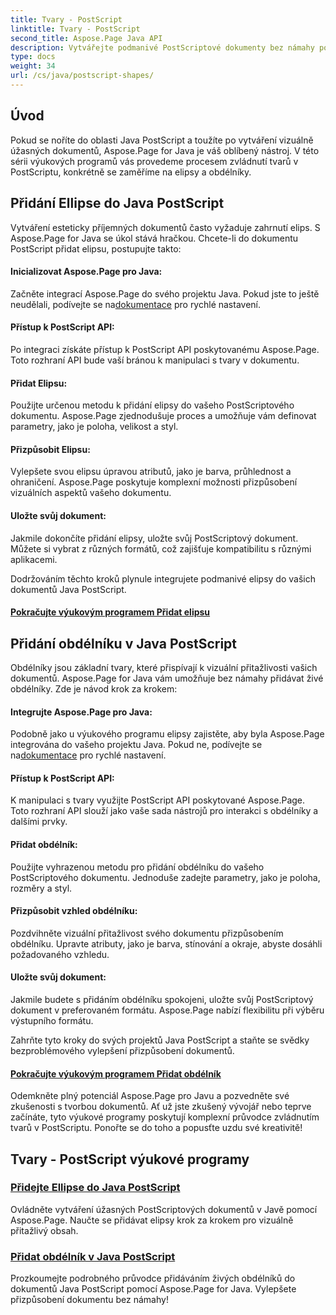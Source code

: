 ```yaml
---
title: Tvary - PostScript
linktitle: Tvary - PostScript
second_title: Aspose.Page Java API
description: Vytvářejte podmanivé PostScriptové dokumenty bez námahy pomocí Aspose.Page Java. Ponořte se do výukových programů o přidávání elips a obdélníků a vytvořte vizuálně přitažlivý obsah.
type: docs
weight: 34
url: /cs/java/postscript-shapes/
---
```


## Úvod

Pokud se noříte do oblasti Java PostScript a toužíte po vytváření vizuálně úžasných dokumentů, Aspose.Page for Java je váš oblíbený nástroj. V této sérii výukových programů vás provedeme procesem zvládnutí tvarů v PostScriptu, konkrétně se zaměříme na elipsy a obdélníky.

## Přidání Ellipse do Java PostScript

Vytváření esteticky příjemných dokumentů často vyžaduje zahrnutí elips. S Aspose.Page for Java se úkol stává hračkou. Chcete-li do dokumentu PostScript přidat elipsu, postupujte takto:

#### Inicializovat Aspose.Page pro Java:

 Začněte integrací Aspose.Page do svého projektu Java. Pokud jste to ještě neudělali, podívejte se na[dokumentace](https://reference.aspose.com/page/java/) pro rychlé nastavení.

#### Přístup k PostScript API:
Po integraci získáte přístup k PostScript API poskytovanému Aspose.Page. Toto rozhraní API bude vaší bránou k manipulaci s tvary v dokumentu.

#### Přidat Elipsu:
Použijte určenou metodu k přidání elipsy do vašeho PostScriptového dokumentu. Aspose.Page zjednodušuje proces a umožňuje vám definovat parametry, jako je poloha, velikost a styl.

#### Přizpůsobit Elipsu:
Vylepšete svou elipsu úpravou atributů, jako je barva, průhlednost a ohraničení. Aspose.Page poskytuje komplexní možnosti přizpůsobení vizuálních aspektů vašeho dokumentu.

#### Uložte svůj dokument:
Jakmile dokončíte přidání elipsy, uložte svůj PostScriptový dokument. Můžete si vybrat z různých formátů, což zajišťuje kompatibilitu s různými aplikacemi.

Dodržováním těchto kroků plynule integrujete podmanivé elipsy do vašich dokumentů Java PostScript.

#### [Pokračujte výukovým programem Přidat elipsu](./add-ellipse/)

## Přidání obdélníku v Java PostScript

Obdélníky jsou základní tvary, které přispívají k vizuální přitažlivosti vašich dokumentů. Aspose.Page for Java vám umožňuje bez námahy přidávat živé obdélníky. Zde je návod krok za krokem:

#### Integrujte Aspose.Page pro Java:
 Podobně jako u výukového programu elipsy zajistěte, aby byla Aspose.Page integrována do vašeho projektu Java. Pokud ne, podívejte se na[dokumentace](https://reference.aspose.com/page/java/) pro rychlé nastavení.

#### Přístup k PostScript API:
K manipulaci s tvary využijte PostScript API poskytované Aspose.Page. Toto rozhraní API slouží jako vaše sada nástrojů pro interakci s obdélníky a dalšími prvky.

#### Přidat obdélník:
Použijte vyhrazenou metodu pro přidání obdélníku do vašeho PostScriptového dokumentu. Jednoduše zadejte parametry, jako je poloha, rozměry a styl.

#### Přizpůsobit vzhled obdélníku:
Pozdvihněte vizuální přitažlivost svého dokumentu přizpůsobením obdélníku. Upravte atributy, jako je barva, stínování a okraje, abyste dosáhli požadovaného vzhledu.

#### Uložte svůj dokument:
Jakmile budete s přidáním obdélníku spokojeni, uložte svůj PostScriptový dokument v preferovaném formátu. Aspose.Page nabízí flexibilitu při výběru výstupního formátu.

Zahrňte tyto kroky do svých projektů Java PostScript a staňte se svědky bezproblémového vylepšení přizpůsobení dokumentů.

#### [Pokračujte výukovým programem Přidat obdélník](./add-rectangle/)

Odemkněte plný potenciál Aspose.Page pro Javu a pozvedněte své zkušenosti s tvorbou dokumentů. Ať už jste zkušený vývojář nebo teprve začínáte, tyto výukové programy poskytují komplexní průvodce zvládnutím tvarů v PostScriptu. Ponořte se do toho a popusťte uzdu své kreativitě!
## Tvary - PostScript výukové programy
### [Přidejte Ellipse do Java PostScript](./add-ellipse/)
Ovládněte vytváření úžasných PostScriptových dokumentů v Javě pomocí Aspose.Page. Naučte se přidávat elipsy krok za krokem pro vizuálně přitažlivý obsah.
### [Přidat obdélník v Java PostScript](./add-rectangle/)
Prozkoumejte podrobného průvodce přidáváním živých obdélníků do dokumentů Java PostScript pomocí Aspose.Page for Java. Vylepšete přizpůsobení dokumentu bez námahy!